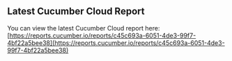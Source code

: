 ## Latest Cucumber Cloud Report
You can view the latest Cucumber Cloud report here:
[https://reports.cucumber.io/reports/c45c693a-6051-4de3-99f7-4bf22a5bee38](https://reports.cucumber.io/reports/c45c693a-6051-4de3-99f7-4bf22a5bee38)
